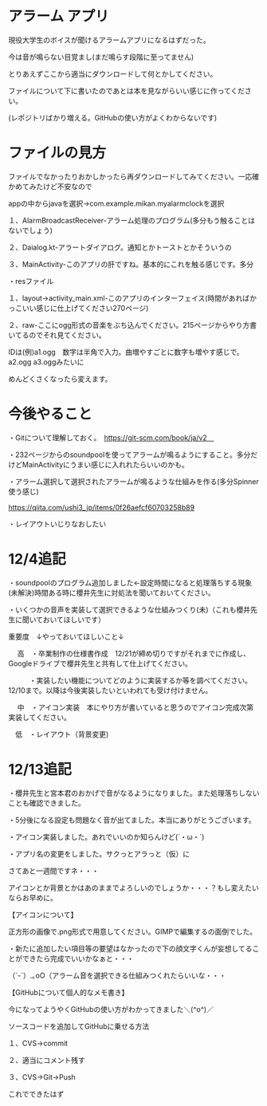 # アラーム アプリ
現役大学生のボイスが聞けるアラームアプリになるはずだった。

今は音が鳴らない目覚まし(まだ鳴らす段階に至ってません)

とりあえずここから適当にダウンロードして何とかしてください。

ファイルについて下に書いたのであとは本を見ながらいい感じに作ってください。

(レポジトリばかり増える。GitHubの使い方がよくわからないです)

# ファイルの見方

ファイルでなかったりおかしかったら再ダウンロードしてみてください。一応確かめてみたけど不安なので

appの中からjavaを選択→com.example.mikan.myalarmclockを選択

１、AlarmBroadcastReceiver-アラーム処理のプログラム(多分もう触ることはないでしょう)

２、Daialog.kt-アラートダイアログ。通知とかトーストとかそういうの

３、MainActivity-このアプリの肝ですね。基本的にこれを触る感じです。多分

・resファイル

１、layout→activity_main.xml-このアプリのインターフェイス(時間があればかっこいい感じに仕上げてください270ページ)

２、raw-ここにogg形式の音楽をぶち込んでください。215ページからやり方書いてるのでそれ見てください。

IDは(例)a1.ogg　数字は半角で入力。曲増やすごとに数字も増やす感じで。a2.ogg a3.oggみたいに

めんどくさくなったら変えます。
 
 # 今後やること
 ・Gitについて理解しておく。　https://git-scm.com/book/ja/v2　
 
 ・232ページからのsoundpoolを使ってアラームが鳴るようにすること。多分だけどMainActivityにうまい感じに入れれたらいいのかも。
 
 ・アラーム選択して選択されたアラームが鳴るような仕組みを作る(多分Spinner使う感じ)
 
 https://qiita.com/ushi3_jp/items/0f26aefcf60703258b89
 
 ・レイアウトいじりなおしたい
 
 # 12/4追記
 
 ・soundpoolのプログラム追加しました←設定時間になると処理落ちする現象(未解決)時間ある時に櫻井先生に対処法を聞いておいてください。
 
 ・いくつかの音声を実装して選択できるような仕組みつくり(未)（これも櫻井先生に聞いておいてほしいです）
 
 重要度　↓やっておいてほしいこと↓　
 
　 高　・卒業制作の仕様書作成　12/21が締め切りですがそれまでに作成し、Googleドライブで櫻井先生と共有して仕上げてください。

　　　・実装したい機能についてどのように実装するか等を調べてください。12/10まで。以降は今後実装したいといわれても受け付けません。

　 中　・アイコン実装　本にやり方が書いていると思うのでアイコン完成次第実装してください。
 
 　低　・レイアウト（背景変更)　
 
# 12/13追記
・櫻井先生と宮本君のおかげで音がなるようになりました。また処理落ちしないことも確認できました。

・5分後になる設定も問題なく音が出てました。本当にありがとうございます。

・アイコン実装しました。あれでいいのか知らんけど(´・ω・`)

・アプリ名の変更をしました。サクっとアラっと（仮）に

さてあと一週間ですネ・・・

アイコンとか背景とかはあのままでよろしいのでしょうか・・・？もし変えたいならお早めに。

【アイコンについて】

正方形の画像で.png形式で用意してください。GIMPで編集するの面倒でした。

・新たに追加したい項目等の要望はなかったので下の顔文字くんが妄想してることができたら完成でいいかなぁと・・・

（´-`）.｡oO（アラーム音を選択できる仕組みつくれたらいいな・・・

【GitHubについて個人的なメモ書き】

今になってようやくGitHubの使い方がわかってきました＼(^o^)／

ソースコードを追加してGitHubに乗せる方法

１、CVS→commit

２、適当にコメント残す

３、CVS→Git→Push

これでできたはず
